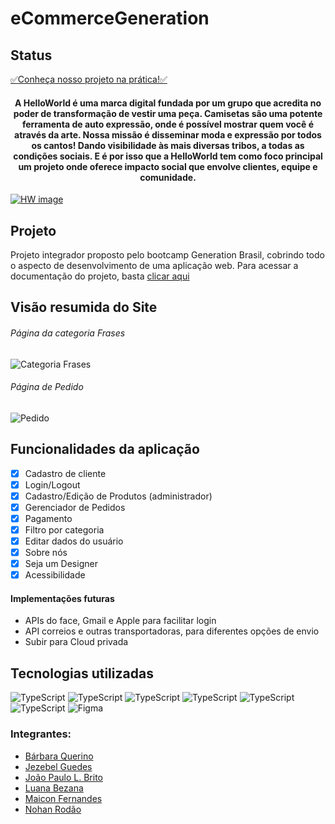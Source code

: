 # eCommerceGeneration

<h2>Status</h2>
<a href=" https://hw-tshirts.netlify.app/home " target="_blank">✅Conheça nosso projeto na prática!✅</a> 

</p>

<h4 align="center">A HelloWorld é uma marca digital fundada por um grupo que acredita no poder de transformação de vestir uma peça. Camisetas são uma potente ferramenta de auto expressão, onde é possível mostrar quem você é através da arte. Nossa missão é disseminar moda e expressão por todos os cantos! Dando visibilidade às mais diversas tribos, a todas as condições sociais. E é por isso que a HelloWorld tem como foco principal um projeto onde oferece impacto social que envolve clientes, equipe e comunidade.</h4>


<a target="_blank" href="https://hw-tshirts.netlify.app/home ">
<img src="https://i.imgur.com/TP0Xj1r.jpg " alt="HW image"/>
</a>

<h2>Projeto</h2>
Projeto integrador proposto pelo bootcamp Generation Brasil, cobrindo todo o aspecto de desenvolvimento de uma aplicação web. Para acessar a documentação do projeto, basta <a href=" https://jezebel1990.github.io/doc-helloWorld/">clicar aqui</a>


<h2>Visão resumida do Site</h2>
<h6>Página da categoria Frases</h6>
  <img alt="Categoria Frases" src="https://i.imgur.com/iq7QGB0.jpg"/>
  <h6>Página de Pedido</h6>
  <img alt="Pedido" src="https://i.imgur.com/v0N0wdv.png"/>


<h2>Funcionalidades da aplicação</h2>

- [x] Cadastro de cliente
- [x] Login/Logout 
- [x] Cadastro/Edição de Produtos (administrador)
- [x] Gerenciador de Pedidos
- [x] Pagamento
- [x] Filtro por categoria
- [x] Editar dados do usuário
- [x] Sobre nós
- [x] Seja um Designer
- [x] Acessibilidade

<h4>Implementações futuras</h4>

- APIs do face, Gmail e Apple para facilitar login
- API correios e outras transportadoras, para diferentes opções de envio
- Subir para Cloud privada


<h2>Tecnologias utilizadas</h2>
<img alt="TypeScript" src="https://img.shields.io/badge/JavaScript-323330?style=for-the-badge&logo=javascript&logoColor=F7DF1E"/>
<img alt="TypeScript" src="https://img.shields.io/badge/Bootstrap-563D7C?style=for-the-badge&logo=bootstrap&logoColor=white"/>
<img alt="TypeScript" src="https://img.shields.io/badge/HTML-239120?style=for-the-badge&logo=html5&logoColor=white"/>
<img alt="TypeScript" src="https://img.shields.io/badge/typescript%20-%23007ACC.svg?&style=for-the-badge&logo=typescript&logoColor=white"/>
<img alt="TypeScript" src="https://img.shields.io/badge/CSS-239120?&style=for-the-badge&logo=css3&logoColor=white"/>
<img alt="TypeScript" src="https://img.shields.io/badge/Angular-DD0031?style=for-the-badge&logo=angular&logoColor=white"/>
<img alt="Figma" src="https://img.shields.io/badge/figma%20-%23F24E1E.svg?&style=for-the-badge&logo=figma&logoColor=white"/>


### Integrantes:

- [Bárbara Querino]( https://www.linkedin.com/in/b%C3%A1rbara-querino/) 
- [Jezebel Guedes]( https://www.linkedin.com/in/jezebel-guedes/) 
- [João Paulo L. Brito]( https://www.linkedin.com/in/jotapelb/) 
- [Luana Bezana]( https://www.linkedin.com/in/luana-bezana/) 
- [Maicon Fernandes]( https://www.linkedin.com/in/maicon-fernandes/)
- [Nohan Rodão]( https://www.linkedin.com/in/nohan-esteves-rold%C3%A3o/) 

